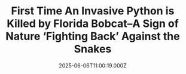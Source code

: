 ---
title: "First Time An Invasive Python is Killed by Florida Bobcat–A Sign of Nature ‘Fighting Back’ Against the Snakes"
date: 2025-06-06T11:00:19.000Z
category: Human Kindness
externalLink: "https://www.goodnewsnetwork.org/first-time-an-invasive-python-is-killed-by-florida-bobcat-a-sign-of-nature-fighting-back-against-the-snakes/"
image: ""
excerpt: "In the face of invasive Burmese pythons, even the American alligator of the Everglades is no match. But one native species isn’t willing to roll over and let the pythons take over the famous Florida ecosystem—and it has recently been proven capable of mounting a lethal defense of its home. Meet the American bobcat, which […] The post First Time…"
---